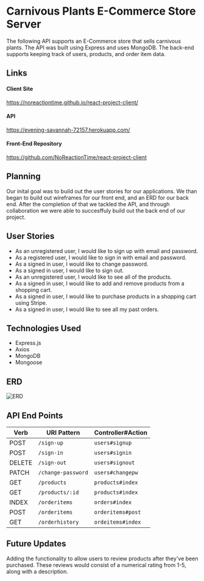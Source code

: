 # Carnivous Plants E-Commerce Store Server
The following API supports an E-Commerce store that sells carnivous plants. The API was built using Express and uses MongoDB.
The back-end supports keeping track of users, products, and order item data.

## Links
#### Client Site
<https://noreactiontime.github.io/react-project-client/>

#### API
<https://evening-savannah-72157.herokuapp.com/>

#### Front-End Repository
<https://github.com/NoReactionTime/react-project-client>

## Planning
Our inital goal was to build out the user stories for our applications. We than began to build out wireframes for our front end, and an ERD for our back end. After the completion of that we tackled the API, and through collaboration we were able to succesffuly build out the back end of our project.

## User Stories
- As an unregistered user, I would like to sign up with email and password.
- As a registered user, I would like to sign in with email and password.
- As a signed in user, I would like to change password.
- As a signed in user, I would like to sign out.
- As an unregistered user, I would like to see all of the products.
- As a signed in user, I would like to add and remove products from a shopping cart.
- As a signed in user, I would like to purchase products in a shopping cart using Stripe.
- As a signed in user, I would like to see all my past orders.

## Technologies Used
- Express.js
- Axios
- MongoDB
- Mongoose

## ERD
![ERD](https://i.imgur.com/KBVuX8u.png)

## API End Points
| Verb   | URI Pattern               | Controller#Action |
|--------|---------------------------|-------------------|
| POST   | `/sign-up`                | `users#signup`    |
| POST   | `/sign-in`                | `users#signin`    |
| DELETE | `/sign-out`               | `users#signout`   |
| PATCH  | `/change-password`        | `users#changepw`  |
| GET    | `/products`               | `products#index`  |
| GET    | `/products/:id`           |  `products#index` |
| INDEX  | `/orderitems`             | `orders#index`    |
| POST   | `/orderitems`             | `orderitems#post` |
| GET    | `/orderhistory`           | `ordeitems#index` |

## Future Updates
Adding the functionality to allow users to review products after they've been purchased. These reviews would consist of a numerical rating from 1-5, along with a description.
